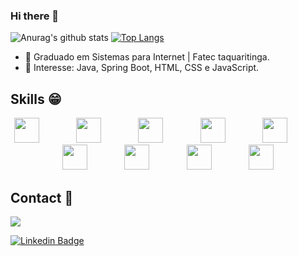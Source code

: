 ### Hi there 👋


![Anurag's github stats](https://github-readme-stats.vercel.app/api?username=Williams25&count_private=true&show_icons=true&theme=tokyonight)
[![Top Langs](https://github-readme-stats.vercel.app/api/top-langs/?username=Williams25&layout=compact&theme=tokyonight&langs_count=7)](https://github.com/anuraghazra/github-readme-stats)

- 🌱 Graduado em Sistemas para Internet | Fatec taquaritinga.
- 💙 Interesse: Java, Spring Boot, HTML, CSS e JavaScript.

## Skills :grin:
<p align="center">
    <img height="40" src="https://simpleicons.org/icons/java.svg">
    &nbsp;&nbsp;&nbsp;&nbsp;&nbsp;&nbsp;&nbsp;&nbsp;&nbsp;&nbsp;&nbsp;&nbsp;&nbsp;
    <img height="40" src="https://simpleicons.org/icons/javascript.svg">
    &nbsp;&nbsp;&nbsp;&nbsp;&nbsp;&nbsp;&nbsp;&nbsp;&nbsp;&nbsp;&nbsp;&nbsp;&nbsp;
    <img height="40" src="https://simpleicons.org/icons/html5.svg">
    &nbsp;&nbsp;&nbsp;&nbsp;&nbsp;&nbsp;&nbsp;&nbsp;&nbsp;&nbsp;&nbsp;&nbsp;&nbsp;
    <img height="40" src="https://simpleicons.org/icons/css3.svg">
    &nbsp;&nbsp;&nbsp;&nbsp;&nbsp;&nbsp;&nbsp;&nbsp;&nbsp;&nbsp;&nbsp;&nbsp;&nbsp;
    <img height="40" src="https://simpleicons.org/icons/react.svg">
    &nbsp;&nbsp;&nbsp;&nbsp;&nbsp;&nbsp;&nbsp;&nbsp;&nbsp;&nbsp;&nbsp;&nbsp;&nbsp;
    <img height="40" src="https://simpleicons.org/icons/node-dot-js.svg">
     &nbsp;&nbsp;&nbsp;&nbsp;&nbsp;&nbsp;&nbsp;&nbsp;&nbsp;&nbsp;&nbsp;&nbsp;&nbsp;
    <img height="40" src="https://simpleicons.org/icons/mongodb.svg">
    &nbsp;&nbsp;&nbsp;&nbsp;&nbsp;&nbsp;&nbsp;&nbsp;&nbsp;&nbsp;&nbsp;&nbsp;&nbsp;
    <img height="40" src="https://simpleicons.org/icons/mysql.svg">
    &nbsp;&nbsp;&nbsp;&nbsp;&nbsp;&nbsp;&nbsp;&nbsp;&nbsp;&nbsp;&nbsp;&nbsp;&nbsp;
    <img height="40" src="https://simpleicons.org/icons/git.svg">
</p>

## Contact :iphone:
<p>
    <a href="mailto:william007.gabriel@gmail.com">
        <img src="https://img.shields.io/badge/gmail-D14836?&style=for-the-badge&logo=gmail&logoColor=white&link=mailto:william007.gabriel@gmail.com">
    </a>
<p>
 
[![Linkedin Badge](https://img.shields.io/badge/-LinkedIn-blue?style=flat-square&logo=Linkedin&logoColor=white&link=https://www.linkedin.com/in/william-gabriel-291a031b4/)](https://www.linkedin.com/in/william-gabriel-291a031b4/)


<!--
**Williams25/Williams25** is a ✨ _special_ ✨ repository because its `README.md` (this file) appears on your GitHub profile.

Here are some ideas to get you started:

- 🔭 I’m currently working on ...
- 🌱 I’m currently learning ...
- 👯 I’m looking to collaborate on ...
- 🤔 I’m looking for help with ...
- 💬 Ask me about ...
- 📫 How to reach me: ...
- 😄 Pronouns: ...
- ⚡ Fun fact: ...
-->

